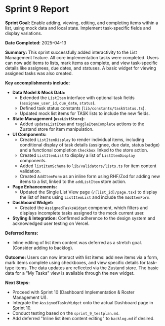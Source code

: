 # Sprint 9 Report

**Sprint Goal:** Enable adding, viewing, editing, and completing items within a list, using mock data and local state. Implement task-specific fields and display variations.

**Date Completed:** 2025-04-13

**Summary:**
This sprint successfully added interactivity to the List Management feature. All core implementation tasks were completed. Users can now add items to lists, mark items as complete, and view task-specific details like assignees, due dates, and statuses. A basic widget for viewing assigned tasks was also created.

**Key accomplishments include:**

*   **Data Model & Mock Data:**
    *   Extended the `ListItem` interface with optional task fields (`assignee_user_id`, `due_date`, `status`).
    *   Defined task status constants (`lib/constants/taskStatus.ts`).
    *   Updated mock list items for TASK lists to include the new fields.
*   **State Management (`useListStore`):**
    *   Added `updateListItem` and `toggleItemComplete` actions to the Zustand store for item manipulation.
*   **UI Components:**
    *   Created `ListItemDisplay` to render individual items, including conditional display of task details (assignee, due date, status badge) and a functional completion `Checkbox` linked to the store action.
    *   Created `ListItemList` to display a list of `ListItemDisplay` components.
    *   Added `listItemSchema` to `lib/validators/lists.ts` for item content validation.
    *   Created `AddItemForm` as an inline form using RHF/Zod for adding new items to a list, linked to the `addListItem` store action.
*   **Page Enhancements:**
    *   Updated the Single List View page (`/[list_id]/page.tsx`) to display the list of items using `ListItemList` and include the `AddItemForm`.
*   **Dashboard Widget:**
    *   Created the `AssignedTasksWidget` component, which filters and displays incomplete tasks assigned to the mock current user.
*   **Styling & Integration:** Confirmed adherence to the design system and acknowledged user testing on Vercel.

**Deferred Items:**
*   Inline editing of list item content was deferred as a stretch goal. (Consider adding to backlog).

**Outcome:**
Users can now interact with list items: add new items via a form, mark items complete using checkboxes, and view specific details for task-type items. The data updates are reflected via the Zustand store. The basic data for a "My Tasks" view is available through the new widget.

**Next Steps:**
*   Proceed with Sprint 10 (Dashboard Implementation & Roster Management UI).
*   Integrate the `AssignedTasksWidget` onto the actual Dashboard page in Sprint 10.
*   Conduct testing based on the `sprint_9_testplan.md`.
*   Add deferred "Inline list item content editing" to `backlog.md` if desired.
